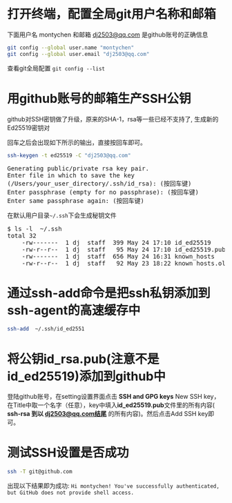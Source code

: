 # 打开终端，配置全局git用户名称和邮箱
下面用户名 montychen 和邮箱 dj2503@qq.com 是github账号的正确信息
```bash
git config --global user.name "montychen"
git config --global user.email "dj2503@qq.com"
```
查看git全局配置 `git config --list`


# 用github账号的邮箱生产SSH公钥
github对SSH密钥做了升级，原来的SHA-1，rsa等一些已经不支持了, 生成新的Ed25519密钥对

回车之后会出现如下所示的输出，直接按回车即可。
```bash
ssh-keygen -t ed25519 -C "dj2503@qq.com"
```



<pre>
Generating public/private rsa key pair.
Enter file in which to save the key
(/Users/your_user_directory/.ssh/id_rsa): (按回车键)
Enter passphrase (empty for no passphrase): (按回车键)
Enter same passphrase again: (按回车键)
</pre>
在默认用户目录`~/.ssh`下会生成秘钥文件

<pre>
$ ls -l  ~/.ssh                               
total 32
    -rw-------  1 dj  staff  399 May 24 17:10 id_ed25519
    -rw-r--r--  1 dj  staff   95 May 24 17:10 id_ed25519.pub
    -rw-------  1 dj  staff  656 May 24 16:31 known_hosts
    -rw-r--r--  1 dj  staff   92 May 23 18:22 known_hosts.old
</pre>

#  通过ssh-add命令是把ssh私钥添加到ssh-agent的高速缓存中 
```bash
ssh-add  ~/.ssh/id_ed2551
```

# 将公钥id_rsa.pub(注意不是id_ed25519)添加到github中
登陆github账号，在setting设置界面点击 **SSH and GPG keys** New SSH key，在Title中取一个名字（任意），key中填入**id_ed25519.pub**文件里的所有内容( **ssh-rsa 到以 dj2503@qq.com结尾** 的所有内容)。然后点击Add SSH key即可。


# 测试SSH设置是否成功
```bash
ssh -T git@github.com
```
出现以下结果即为成功: `Hi montychen! You've successfully authenticated, but GitHub does not provide shell access.`

